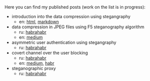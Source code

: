Here you can find my published posts (work on the list is in progress):
- introduction into the data compression using stegangraphy
  - en: [html](stego_compression), [markdown](stego_compression/index.md)
- data compression in JPEG files using F5 steganography algorithm
  - ru: [habrahabr](https://habr.com/ru/post/453332/)
  - en: [medium](https://medium.com/@labunskya/about-a-strange-data-compression-method-4d0d9d2e5714)
- asymmetric user authentication using stegangraphy
  - ru: [habrahabr](https://habr.com/ru/post/456670/)
- covert channel over the user blocking
  - ru: [habrahabr](https://habr.com/ru/post/451954)
  - en: [medium](https://medium.com/@labunskya/secret-telegrams-bdd2035b6e84), [habr](https://habr.com/ru/post/452434/)
- steganographic proxy
  - ru: [habrahabr](https://habr.com/ru/post/319148/)